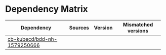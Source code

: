 # Dependency Matrix

Dependency | Sources | Version | Mismatched versions
---------- | ------- | ------- | -------------------
[cb-kubecd/bdd-nh-1579250666](https://github.com/cb-kubecd/bdd-nh-1579250666.git) |  | []() | 
